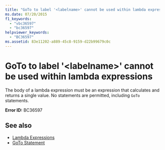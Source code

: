 ```yaml
---
title: "GoTo to label '<labelname>' cannot be used within lambda expressions"
ms.date: 07/20/2015
f1_keywords: 
  - "vbc36597"
  - "bc36597"
helpviewer_keywords: 
  - "BC36597"
ms.assetid: 83e11202-a889-45c8-9159-d22b99679c0c
---
```

# GoTo to label '\<labelname>' cannot be used within lambda expressions
The body of a lambda expression must be an expression that calculates and returns a single value. No statements are permitted, including `GoTo` statements.  
  
 **Error ID:** BC36597  
  
## See also

- [Lambda Expressions](../../visual-basic/programming-guide/language-features/procedures/lambda-expressions.md)
- [GoTo Statement](../../visual-basic/language-reference/statements/goto-statement.md)
